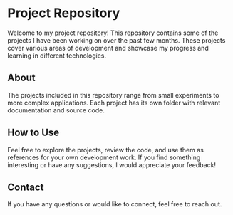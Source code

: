 # Project Repository

Welcome to my project repository! This repository contains some of the projects I have been working on over the past few months. These projects cover various areas of development and showcase my progress and learning in different technologies.

## About

The projects included in this repository range from small experiments to more complex applications. Each project has its own folder with relevant documentation and source code.

## How to Use

Feel free to explore the projects, review the code, and use them as references for your own development work. If you find something interesting or have any suggestions, I would appreciate your feedback!

## Contact

If you have any questions or would like to connect, feel free to reach out.


